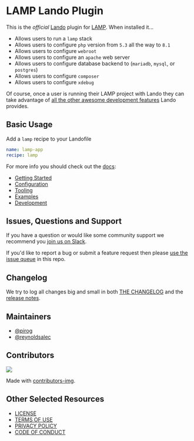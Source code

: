 # LAMP Lando Plugin

This is the _official_ [Lando](https://lando.dev) plugin for [LAMP](https://en.wikipedia.org/wiki/LAMP_%28software_bundle%29). When installed it...

* Allows users to run a `lamp` stack
* Allows users to configure `php` version from `5.3` all the way to `8.1`
* Allows users to configure `webroot`
* Allows users to configure an `apache` web server
* Allows users to configure database backend to (`mariadb`, `mysql`, or `postgres`)
* Allows users to configure `composer`
* Allows users to configure `xdebug`

Of course, once a user is running their LAMP project with Lando they can take advantage of [all the other awesome development features](https://docs.lando.dev) Lando provides.

## Basic Usage

Add a `lamp` recipe to your Landofile

```yaml
name: lamp-app
recipe: lamp
```

For more info you should check out the [docs](https://docs.lando.dev/lamp):

* [Getting Started](https://docs.lando.dev/lamp/)
* [Configuration](https://docs.lando.dev/lamp/config.html)
* [Tooling](https://docs.lando.dev/lamp/tooling.html)
* [Examples](https://github.com/lando/lamp/tree/main/examples)
* [Development](https://docs.lando.dev/lamp/development.html)

## Issues, Questions and Support

If you have a question or would like some community support we recommend you [join us on Slack](https://launchpass.com/devwithlando).

If you'd like to report a bug or submit a feature request then please [use the issue queue](https://github.com/lando/lamp/issues/new/choose) in this repo.

## Changelog

We try to log all changes big and small in both [THE CHANGELOG](https://github.com/lando/lamp/blob/main/CHANGELOG.md) and the [release notes](https://github.com/lando/lamp/releases).


## Maintainers

* [@pirog](https://github.com/pirog)
* [@reynoldsalec](https://github.com/reynoldsalec)

## Contributors

<a href="https://github.com/lando/lamp/graphs/contributors">
  <img src="https://contrib.rocks/image?repo=lando/lamp" />
</a>

Made with [contributors-img](https://contrib.rocks).

## Other Selected Resources

* [LICENSE](/LICENSE)
* [TERMS OF USE](https://docs.lando.dev/terms)
* [PRIVACY POLICY](https://docs.lando.dev/privacy)
* [CODE OF CONDUCT](https://docs.lando.dev/coc)


